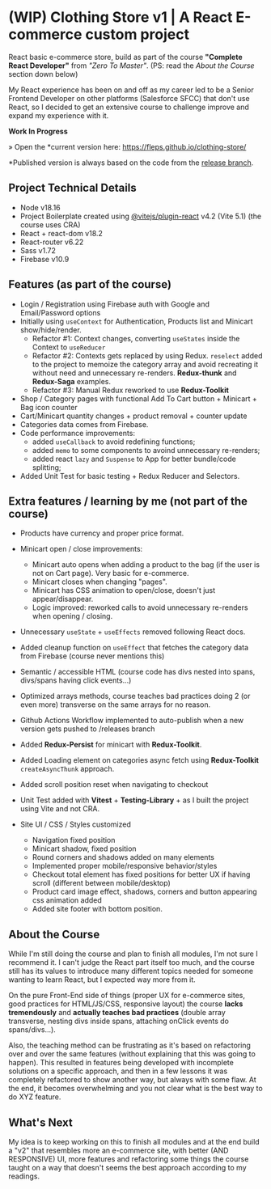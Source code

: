 # (WIP) Clothing Store v1 | A React E-commerce custom project

React basic e-commerce store, build as part of the course **"Complete React Developer"** from _"Zero To Master"_. (PS: read the *About the Course* section down below)

My React experience has been on and off as my career led to be a Senior Frontend Developer on other platforms (Salesforce SFCC) that don't use React, so I decided to get an extensive course to challenge improve and expand my experience with it.

**Work In Progress**

» Open the *current version here: https://fleps.github.io/clothing-store/

*Published version is always based on the code from the [release branch](https://github.com/fleps/clothing-store/tree/releases).

## Project Technical Details

- Node v18.16
- Project Boilerplate created using [@vitejs/plugin-react](https://github.com/vitejs/vite-plugin-react/blob/main/packages/plugin-react/README.md) v4.2 (Vite 5.1) (the course uses CRA)
- React + react-dom v18.2
- React-router v6.22
- Sass v1.72
- Firebase v10.9

## Features (as part of the course)
- Login / Registration using Firebase auth with Google and Email/Password options
- Initially using `useContext` for Authentication, Products list and Minicart show/hide/render.
  - Refactor #1: Context changes, converting `useStates` inside the Context to `useReducer`
  - Refactor #2: Contexts gets replaced by using Redux. `reselect` added to the project to memoize the category array and avoid recreating it without need and unnecessary re-renders. **Redux-thunk** and **Redux-Saga** examples.
  - Refactor #3: Manual Redux reworked to use **Redux-Toolkit**
- Shop / Category pages with functional Add To Cart button + Minicart + Bag icon counter
- Cart/Minicart quantity changes + product removal + counter update
- Categories data comes from Firebase.
- Code performance improvements:
  - added `useCallback` to avoid redefining functions;
  - added `memo` to some components to avoind unnecessary re-renders;
  - added react `lazy` and `Suspense` to App for better bundle/code splitting;
- Added Unit Test for basic testing + Redux Reducer and Selectors.

## Extra features / learning by me (not part of the course)
- Products have currency and proper price format.
- Minicart open / close improvements:
  - Minicart auto opens when adding a product to the bag (if the user is not on Cart page). Very basic for e-commerce.
  - Minicart closes when changing "pages".
  - Minicart has CSS animation to open/close, doesn't just appear/disappear.
  - Logic improved: reworked calls to avoid unnecessary re-renders when opening / closing.

- Unnecessary `useState` + `useEffects` removed following React docs.
- Added cleanup function on `useEffect` that fetches the category data from Firebase (course never mentions this)
- Semantic / accessible HTML (course code has divs nested into spans, divs/spans having click events...)
- Optimized arrays methods, course teaches bad practices doing 2 (or even more) transverse on the same arrays for no reason.
- Github Actions Workflow implemented to auto-publish when a new version gets pushed to /releases branch
- Added **Redux-Persist** for minicart with **Redux-Toolkit**.
- Added Loading element on categories async fetch using **Redux-Toolkit** `createAsyncThunk` approach.
- Added scroll position reset when navigating to checkout
- Unit Test added with **Vitest** + **Testing-Library** + as I built the project using Vite and not CRA.
- Site UI / CSS / Styles customized
  - Navigation fixed position
  - Minicart shadow, fixed position
  - Round corners and shadows added on many elements
  - Implemented proper mobile/responsive behavior/styles
  - Checkout total element has fixed positions for better UX if having scroll (different between mobile/desktop)
  - Product card image effect, shadows, corners and button appearing css animation added
  - Added site footer with bottom position.

## About the Course
While I'm still doing the course and plan to finish all modules, I'm not sure I recommend it. I can't judge the React part itself too much, and the course still has its values to introduce many different topics needed for someone wanting to learn React, but I expected way more from it.

On the pure Front-End side of things (proper UX for e-commerce sites, good practices for HTML/JS/CSS, responsive layout) the course **lacks tremendously** and **actually teaches bad practices** (double array transverse, nesting divs inside spans, attaching onClick events do spans/divs...).

Also, the teaching method can be frustrating as it's based on refactoring over and over the same features (without explaining that this was going to happen). This resulted in features being developed with incomplete solutions on a specific approach, and then in a few lessons it was completely refactored to show another way, but always with some flaw. At the end, it becomes overwhelming and you not clear what is the best way to do XYZ feature.

## What's Next
My idea is to keep working on this to finish all modules and at the end build a "v2" that resembles more an e-commerce site, with better (AND RESPONSIVE)  UI, more features and refactoring some things the course taught on a way that doesn't seems the best approach according to my readings.

